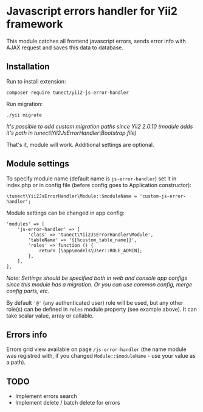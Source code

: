 # Javascript errors handler for Yii2 framework

This module catches all frontend javascript errors, sends error info with AJAX request and saves this data to database.

## Installation

Run to install extension:

	composer require tunect/yii2-js-error-handler

Run migration:

	./yii migrate

*It's possible to add custom migration paths since Yii2 2.0.10 (module adds it's path in tunect\Yii2JsErrorHandler\Bootstrap file)*

That's it, module will work. Additional settings are optional.

## Module settings

To specify module name (default name is `js-error-handler`) set it in index.php or in config file (before config goes to Application constructor):

	\tunect\Yii2JsErrorHandler\Module::$moduleName = 'custom-js-error-handler';

Module settings can be changed in app config:

	'modules' => [
		'js-error-handler' => [
			'class' => 'tunect\Yii2JsErrorHandler\Module',
			'tableName' => '{{%custom_table_name}}',
			'roles' => function () {
				return [\app\models\User::ROLE_ADMIN];
			},
		],
	],

*Note: Settings should be specified both in web and console app configs since this module has a migration. Or you can use common config, merge config parts, etc.*

By default `'@'` (any authenticated user) role will be used, but any other role(s) can be defined in `roles` module property (see example above). It can take scalar value, array or callable.

## Errors info

Errors grid view available on page `/js-error-handler` (the name module was registred with, if you changed `Module::$moduleName` - use your value as a path).

## TODO

* Implement errors search
* Implement delete / batch delete for errors
